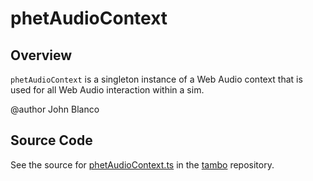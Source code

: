 # phetAudioContext

## Overview

`phetAudioContext` is a singleton instance of a Web Audio context that is used for all Web Audio interaction within
a sim.

@author John Blanco



## Source Code

See the source for [phetAudioContext.ts](https://github.com/phetsims/tambo/blob/main/js/phetAudioContext.ts) in the [tambo](https://github.com/phetsims/tambo) repository.
